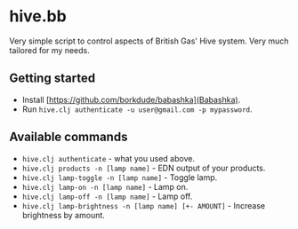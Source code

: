 # hive.bb

Very simple script to control aspects of British Gas' Hive
system. Very much tailored for my needs.

## Getting started

* Install [https://github.com/borkdude/babashka](Babashka).
* Run `hive.clj authenticate -u user@gmail.com -p mypassword`.

## Available commands

* `hive.clj authenticate` - what you used above.
* `hive.clj products -n [lamp name]` - EDN output of your products.
* `hive.clj lamp-toggle -n [lamp name]` - Toggle lamp.
* `hive.clj lamp-on -n [lamp name]` - Lamp on.
* `hive.clj lamp-off -n [lamp name]` - Lamp off.
* `hive.clj lamp-brightness -n [lamp name] [+- AMOUNT]` - Increase brightness by amount.
